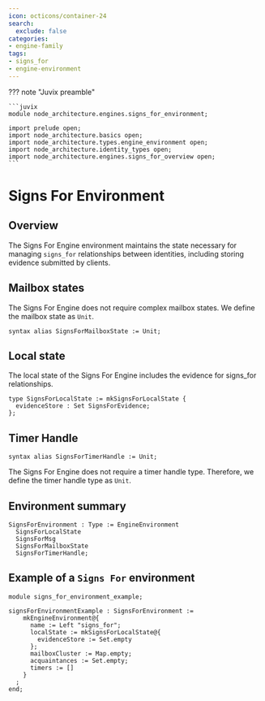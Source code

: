 ```yaml
---
icon: octicons/container-24
search:
  exclude: false
categories:
- engine-family
tags:
- signs_for
- engine-environment
---
```


??? note "Juvix preamble"

    ```juvix
    module node_architecture.engines.signs_for_environment;

    import prelude open;
    import node_architecture.basics open;
    import node_architecture.types.engine_environment open;
    import node_architecture.identity_types open;
    import node_architecture.engines.signs_for_overview open;
    ```

# Signs For Environment

## Overview

The Signs For Engine environment maintains the state necessary for managing `signs_for` relationships between identities, including storing evidence submitted by clients.

## Mailbox states

The Signs For Engine does not require complex mailbox states. We define the mailbox state as `Unit`.

```juvix
syntax alias SignsForMailboxState := Unit;
```

## Local state

The local state of the Signs For Engine includes the evidence for signs_for relationships.

```juvix
type SignsForLocalState := mkSignsForLocalState {
  evidenceStore : Set SignsForEvidence;
};
```

## Timer Handle

```juvix
syntax alias SignsForTimerHandle := Unit;
```

The Signs For Engine does not require a timer handle type. Therefore, we define the timer handle type as `Unit`.

## Environment summary

```juvix
SignsForEnvironment : Type := EngineEnvironment 
  SignsForLocalState 
  SignsForMsg 
  SignsForMailboxState 
  SignsForTimerHandle;
```

## Example of a `Signs For` environment

```juvix extract-module-statements
module signs_for_environment_example;

signsForEnvironmentExample : SignsForEnvironment :=
    mkEngineEnvironment@{
      name := Left "signs_for";
      localState := mkSignsForLocalState@{
        evidenceStore := Set.empty
      };
      mailboxCluster := Map.empty;
      acquaintances := Set.empty;
      timers := []
    }
  ;
end;
```
